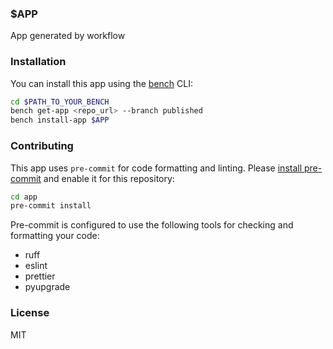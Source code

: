 ### $APP

App generated by workflow

### Installation

You can install this app using the [bench](https://github.com/frappe/bench) CLI:

```bash
cd $PATH_TO_YOUR_BENCH
bench get-app <repo_url> --branch published
bench install-app $APP
```

### Contributing

This app uses `pre-commit` for code formatting and linting. Please [install pre-commit](https://pre-commit.com/#installation) and enable it for this repository:

```bash
cd app
pre-commit install
```

Pre-commit is configured to use the following tools for checking and formatting your code:

- ruff
- eslint
- prettier
- pyupgrade

### License

MIT
